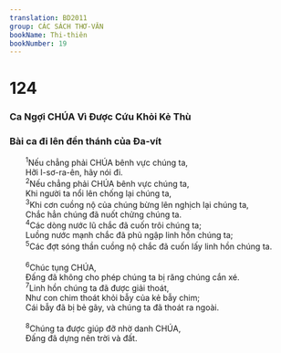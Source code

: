 ```yaml
---
translation: BD2011
group: CÁC SÁCH THƠ-VĂN
bookName: Thi-thiên 
bookNumber: 19
---
```


<div class="title"><h1>124</h1><h3>Ca Ngợi CHÚA Vì Ðược Cứu Khỏi Kẻ Thù</h3><h3>Bài ca đi lên đền thánh của Ða-vít</h3></div>
<span class="verse thi_124_1">  <sup>1</sup>Nếu chẳng phải CHÚA bênh vực chúng ta,<br/>  Hỡi I-sơ-ra-ên, hãy nói đi.<br/></span>
<span class="verse thi_124_2">  <sup>2</sup>Nếu chẳng phải CHÚA bênh vực chúng ta,<br/>  Khi người ta nổi lên chống lại chúng ta,<br/></span>
<span class="verse thi_124_3">  <sup>3</sup>Khi cơn cuồng nộ của chúng bừng lên nghịch lại chúng ta,<br/>  Chắc hẳn chúng đã nuốt chửng chúng ta.<br/></span>
<span class="verse thi_124_4">  <sup>4</sup>Các dòng nước lũ chắc đã cuốn trôi chúng ta;<br/>  Luồng nước mạnh chắc đã phủ ngập linh hồn chúng ta;<br/></span>
<span class="verse thi_124_5">  <sup>5</sup>Các đợt sóng thần cuồng nộ chắc đã cuốn lấy linh hồn chúng ta.<br/><br/></span>
<span class="verse thi_124_6">  <sup>6</sup>Chúc tụng CHÚA,<br/>  Ðấng đã không cho phép chúng ta bị răng chúng cắn xé.<br/></span>
<span class="verse thi_124_7">  <sup>7</sup>Linh hồn chúng ta đã được giải thoát,<br/>  Như con chim thoát khỏi bẫy của kẻ bẫy chim;<br/>  Cái bẫy đã bị bẻ gãy, và chúng ta đã thoát ra ngoài.<br/><br/></span>
<span class="verse thi_124_8">  <sup>8</sup>Chúng ta được giúp đỡ nhờ danh CHÚA,<br/>  Ðấng đã dựng nên trời và đất.<br/></span>
